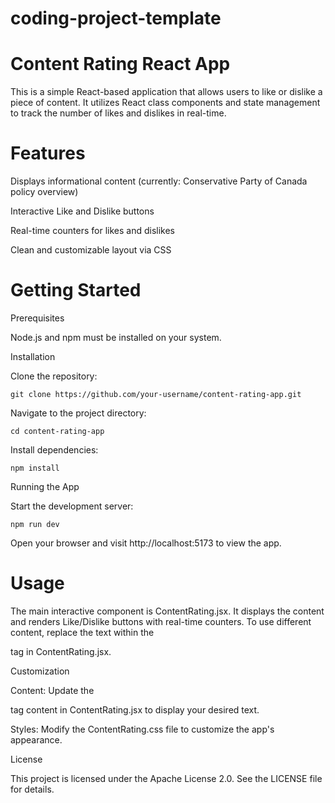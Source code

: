 # coding-project-template


# Content Rating React App

This is a simple React-based application that allows users to like or dislike a piece of content. It utilizes React class components and state management to track the number of likes and dislikes in real-time.

# Features





Displays informational content (currently: Conservative Party of Canada policy overview)



Interactive Like and Dislike buttons



Real-time counters for likes and dislikes



Clean and customizable layout via CSS

# Getting Started

Prerequisites





Node.js and npm must be installed on your system.

Installation





Clone the repository:

```git clone https://github.com/your-username/content-rating-app.git```



Navigate to the project directory:

```cd content-rating-app```



Install dependencies:

```npm install```

Running the App





Start the development server:

```npm run dev```



Open your browser and visit http://localhost:5173 to view the app.

# Usage

The main interactive component is ContentRating.jsx. It displays the content and renders Like/Dislike buttons with real-time counters. To use different content, replace the text within the <p> tag in ContentRating.jsx.

Customization





Content: Update the <p> tag content in ContentRating.jsx to display your desired text.



Styles: Modify the ContentRating.css file to customize the app's appearance.

License

This project is licensed under the Apache License 2.0. See the LICENSE file for details.

